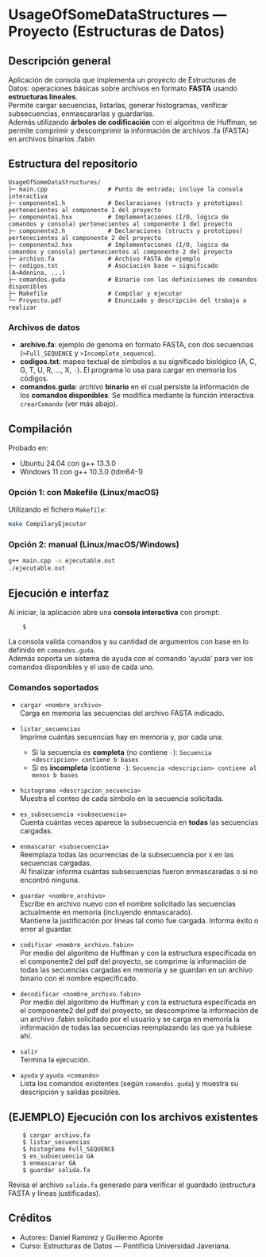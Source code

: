 # UsageOfSomeDataStructures — Proyecto (Estructuras de Datos)

## Descripción general
Aplicación de consola que implementa un proyecto de Estructuras de Datos: operaciones básicas sobre archivos en formato **FASTA** usando **estructuras lineales**.  
Permite cargar secuencias, listarlas, generar histogramas, verificar subsecuencias, enmascararlas y guardarlas.  
Además utilizando **árboles de codificación** con el algoritmo de Huffman, se permite comprimir y descomprimir la información de archivos .fa (FASTA) en archivos binarios .fabin


## Estructura del repositorio
```
UsageOfSomeDataStructures/
├─ main.cpp                 # Punto de entrada; incluye la consola interactiva
├─ componente1.h            # Declaraciones (structs y prototipos) pertenecientes al componente 1 del proyecto
├─ componente1.hxx          # Implementaciones (I/O, lógica de comandos y consola) pertenecientes al componente 1 del proyecto
├─ componente2.h            # Declaraciones (structs y prototipos) pertenecientes al componente 2 del proyecto
├─ componente2.hxx          # Implementaciones (I/O, lógica de comandos y consola) pertenecientes al componente 2 del proyecto
├─ archivo.fa               # Archivo FASTA de ejemplo
├─ codigos.txt              # Asociación base → significado (A→Adenina, ...)
├─ comandos.guda            # Binario con las definiciones de comandos disponibles
├─ Makefile                 # Compilar y ejecutar
└─ Proyecto.pdf             # Enunciado y descripción del trabajo a realizar
```

### Archivos de datos
- **archivo.fa**: ejemplo de genoma en formato FASTA, con dos secuencias (`>Full_SEQUENCE` y `>Incomplete_sequence`).  
- **codigos.txt**: mapeo textual de símbolos a su significado biológico (A, C, G, T, U, R, …, X, `-`). El programa lo usa para cargar en memoria los códigos.
- **comandos.guda**: archivo **binario** en el cual persiste la información de los **comandos disponibles**. Se modifica mediante la función interactiva `crearComando` (ver más abajo).

## Compilación
Probado en:
- Ubuntu 24.04 con g++ 13.3.0
- Windows 11 con g++ 10.3.0 (tdm64-1)

### Opción 1: con Makefile (Linux/macOS)
Utilizando el fichero `Makefile`:
```bash
make CompilaryEjecutar
```

### Opción 2: manual (Linux/macOS/Windows)
```bash
g++ main.cpp -o ejecutable.out
./ejecutable.out
```

## Ejecución e interfaz
Al iniciar, la aplicación abre una **consola interactiva** con prompt:
```
    $
```
La consola valida comandos y su cantidad de argumentos con base en lo definido en `comandos.guda`.  
Además soporta un sistema de ayuda con el comando 'ayuda' para ver los comandos disponibles y el uso de cada uno.

### Comandos soportados
- `cargar <nombre_archivo>`  
  Carga en memoria las secuencias del archivo FASTA indicado.  

- `listar_secuencias`  
  Imprime cuántas secuencias hay en memoria y, por cada una:
  - Si la secuencia es **completa** (no contiene `-`): `Secuencia <descripcion> contiene b bases`  
  - Si es **incompleta** (contiene `-`): `Secuencia <descripcion> contiene al menos b bases`

- `histograma <descripcion_secuencia>`  
  Muestra el conteo de cada símbolo en la secuencia solicitada.  

- `es_subsecuencia <subsecuencia>`  
  Cuenta cuántas veces aparece la subsecuencia en **todas** las secuencias cargadas.  

- `enmascarar <subsecuencia>`  
  Reemplaza todas las ocurrencias de la subsecuencia por `X` en las secuencias cargadas.  
  Al finalizar informa cuántas subsecuencias fueron enmascaradas o si no encontró ninguna.

- `guardar <nombre_archivo>`  
  Escribe en archivo nuevo con el nombre solicitado las secuencias actualmente en memoria (incluyendo enmascarado).  
  Mantiene la justificación por líneas tal como fue cargada. Informa éxito o error al guardar.

- `codificar <nombre_archivo.fabin>`  
  Por medio del algoritmo de Huffman y con la estructura especificada en el componente2 del pdf del proyecto, se
  comprime la información de todas las secuencias cargadas en memoria y se guardan en un archivo binario con el nombre especificado.

- `decodificar <nombre_archivo.fabin>`  
  Por medio del algoritmo de Huffman y con la estructura especificada en el componente2 del pdf del proyecto, se
  descomprime la información de un archivo .fabin solicitado por el usuario y se carga en memoria la información de todas las secuencias
  reemplazando las que ya hubiese ahí.

- `salir`  
  Termina la ejecución.

- `ayuda` y `ayuda <comando>`  
  Lista los comandos existentes (según `comandos.guda`) y muestra su descripción y salidas posibles.

## (EJEMPLO) Ejecución con los archivos existentes
```
    $ cargar archivo.fa
    $ listar_secuencias
    $ histograma Full_SEQUENCE
    $ es_subsecuencia GA
    $ enmascarar GA
    $ guardar salida.fa
```
Revisa el archivo `salida.fa` generado para verificar el guardado (estructura FASTA y líneas justificadas).

## Créditos
- Autores: Daniel Ramírez y Guillermo Aponte 
- Curso: Estructuras de Datos — Pontificia Universidad Javeriana.
